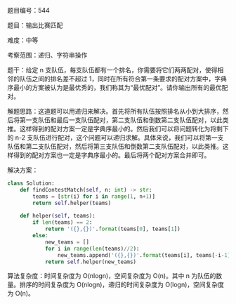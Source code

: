 题目编号：544

题目：输出比赛匹配

难度：中等

考察范围：递归、字符串操作

题干：给定 n 支队伍，每支队伍都有一个排名，你需要将它们两两配对，使得相邻的队伍之间的排名差不超过 1，同时在所有符合第一条要求的配对方案中，字典序最小的方案被认为是最优秀的，我们称其为“最优配对”。请你输出所有的最优配对。

解题思路：这道题可以用递归来解决。首先将所有队伍按照排名从小到大排序，然后将第一支队伍和最后一支队伍配对，第二支队伍和倒数第二支队伍配对，以此类推。这样得到的配对方案一定是字典序最小的。然后我们可以将问题转化为将剩下的 n-2 支队伍进行配对，这个问题可以递归求解。具体来说，我们可以将第一支队伍和第二支队伍配对，然后将第三支队伍和倒数第二支队伍配对，以此类推。这样得到的配对方案也一定是字典序最小的。最后将两个配对方案合并即可。

解决方案：

```python
class Solution:
    def findContestMatch(self, n: int) -> str:
        teams = [str(i) for i in range(1, n+1)]
        return self.helper(teams)
    
    def helper(self, teams):
        if len(teams) == 2:
            return '({},{})'.format(teams[0], teams[1])
        else:
            new_teams = []
            for i in range(len(teams)//2):
                new_teams.append('({},{})'.format(teams[i], teams[-i-1]))
            return self.helper(new_teams)
```

算法复杂度：时间复杂度为 O(nlogn)，空间复杂度为 O(n)。其中 n 为队伍的数量。排序的时间复杂度为 O(nlogn)，递归的时间复杂度为 O(logn)，空间复杂度为 O(n)。
